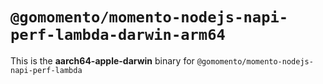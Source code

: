 # `@gomomento/momento-nodejs-napi-perf-lambda-darwin-arm64`

This is the **aarch64-apple-darwin** binary for `@gomomento/momento-nodejs-napi-perf-lambda`
